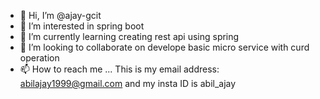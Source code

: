 - 👋 Hi, I’m @ajay-gcit
- 👀 I’m interested in spring boot
- 🌱 I’m currently learning creating rest api using spring
- 💞️ I’m looking to collaborate on develope basic micro service with curd operation
- 📫 How to reach me ... This is my email address: abilajay1999@gmail.com and my insta ID is abil_ajay

